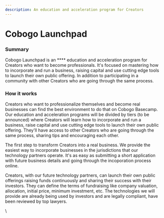 ```yaml
---
description: An education and acceleration program for Creators
---
```


# Cobogo Launchpad

### Summary

Cobogo Launchpad is an **** education and acceleration program for Creators who want to become professionals. It's focused on mastering how to incorporate and run a business, raising capital and use cutting edge tools to launch their own public offering. In addition to participating in a community with other Creators who are going through the same process.  &#x20;

### How it works

Creators who want to professionalize themselves and become real businesses can find the best environment to do that on Cobogo Basecamp. Our education and acceleration programs will be divided by tiers (to be announced) where Creators will learn how to incorporate and run a business, raise capital and use cutting edge tools to launch their own public offering. They'll have access to other Creators who are going through the same process, sharing tips and encouraging each other.

The first step to transform Creators into a real business. We provide the easiest way to incorporate businesses in the jurisdictions that our technology partners operate. It's as easy as submitting a short application with future business details and going through the incoporation process online.

Creators, with our future technology partners, can launch their own public offerings raising funds continuously and sharing their success with their investors. They can define the terms of fundraising like company valuation, allocation, initial price, minimum investment, etc. The technologies we will provide are already being used by investors and are legally compliant, have been reviewed by top lawyers.



\


